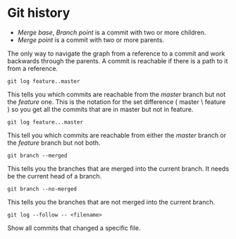 # Git history

- _Merge base_, _Branch point_ is a commit with two or more children.
- _Merge point_ is a commit with two or more parents.

The only way to navigate the graph from a reference to a commit and work backwards through the parents.  A commit is reachable if there is a path to it from a reference.

```
git log feature..master
```
This tells you which commits are reachable from the _master_ branch but not the _feature_ one.  This is the notation for the set difference ( master \ feature ) so you get all the commits that are in master but not in feature.  

```
git log feature...master
```
This tell you which commits are reachable from either the _master_ branch or the _feature_ branch but not both.

```
git branch --merged
```
This tells you the branches that are merged into the current branch. It needs be the current head of a branch.

```
git branch --no-merged

```
This tells you the branches that are not merged into the current branch.

```
git log --follow -- <filename>
```
Show all commits that changed a specific file.
